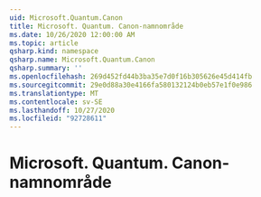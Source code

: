 ```yaml
---
uid: Microsoft.Quantum.Canon
title: Microsoft. Quantum. Canon-namnområde
ms.date: 10/26/2020 12:00:00 AM
ms.topic: article
qsharp.kind: namespace
qsharp.name: Microsoft.Quantum.Canon
qsharp.summary: ''
ms.openlocfilehash: 269d452fd44b3ba35e7d0f16b305626e45d414fb
ms.sourcegitcommit: 29e0d88a30e4166fa580132124b0eb57e1f0e986
ms.translationtype: MT
ms.contentlocale: sv-SE
ms.lasthandoff: 10/27/2020
ms.locfileid: "92728611"
---
```

# <a name="microsoftquantumcanon-namespace"></a>Microsoft. Quantum. Canon-namnområde




